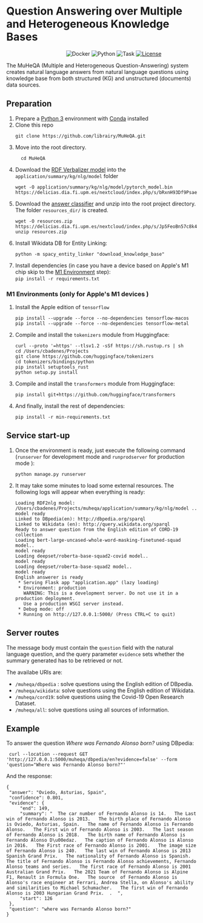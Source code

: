 # Question Answering over Multiple and Heterogeneous Knowledge Bases


&nbsp;&nbsp;&nbsp;&nbsp;&nbsp;&nbsp;&nbsp;&nbsp;&nbsp;&nbsp;&nbsp;&nbsp;&nbsp;&nbsp;&nbsp;&nbsp;&nbsp;&nbsp;&nbsp;&nbsp;&nbsp;&nbsp;&nbsp;&nbsp;&nbsp;&nbsp;&nbsp;&nbsp;&nbsp;&nbsp;&nbsp;&nbsp;&nbsp;&nbsp;&nbsp;&nbsp;&nbsp;&nbsp;&nbsp;
![Docker](https://img.shields.io/badge/docker-v20.10.2+-blue.svg)
![Python](https://img.shields.io/badge/python-v3.9+-blue.svg)
![Task](https://img.shields.io/badge/task-EQAKG-green.svg)
[![License](https://img.shields.io/badge/license-Apache2-blue.svg)](https://www.apache.org/licenses/LICENSE-2.0)

The MuHeQA (Multiple and Heterogeneous Question-Answering) system creates natural language answers from natural language questions using knowledge base from both structured (KG) and unstructured (documents) data sources.

## Preparation

1. Prepare a [Python 3](https://www.python.org/downloads/release/python-395/) environment with  [Conda](https://docs.conda.io) installed
1. Clone this repo
	  ```
	  git clone https://github.com/librairy/MuHeQA.git
	  ```
1. Move into the root directory.
    ```
	  cd MuHeQA
	  ```
1. Download the [RDF Verbalizer model](https://delicias.dia.fi.upm.es/nextcloud/index.php/s/bRxnH93Df9Psaeo) into the `application/summary/kg/nlg/model` folder
    ```
    wget -O application/summary/kg/nlg/model/pytorch_model.bin https://delicias.dia.fi.upm.es/nextcloud/index.php/s/bRxnH93Df9Psaeo/download
    ```
1. Download the [answer classifier](https://delicias.dia.fi.upm.es/nextcloud/index.php/s/Jp5FeoBn57c8k4M) and unzip into the root project directory. The folder `resources_dir/` is created.
    ```
    wget -O resources.zip https://delicias.dia.fi.upm.es/nextcloud/index.php/s/Jp5FeoBn57c8k4M/download
    unzip resources.zip
    ```
1. Install Wikidata DB for Entity Linking:    
    ```
    python -m spacy_entity_linker "download_knowledge_base"
    ```
1. Install dependencies (in case you have a device based on Apple's M1 chip skip to the [M1 Environment](#m1-environment) step):    
		```
		pip install -r requirements.txt
		```
### M1 Environments (only for Apple's M1 devices )
1. Install the Apple edition of `tensorflow`
    ````
    pip install --upgrade --force --no-dependencies tensorflow-macos
    pip install --upgrade --force --no-dependencies tensorflow-metal
    `````
1. Compile and install the `tokenizers` module from Huggingface:
    ````
    curl --proto '=https' --tlsv1.2 -sSf https://sh.rustup.rs | sh
    cd /Users/cbadenes/Projects
    git clone https://github.com/huggingface/tokenizers
    cd tokenizers/bindings/python
    pip install setuptools_rust
    python setup.py install
    `````
1. Compile and install the `transformers` module from Huggingface:
    ````
    pip install git+https://github.com/huggingface/transformers
    `````
1. And finally, install the rest of dependencies:
    ````
    pip install -r min-requirements.txt    
    ````

## Service start-up

1. Once the environment is ready, just execute the following command (`runserver` for development mode and `runprodserver` for production mode ):
    ```
    python manage.py runserver
    ```
1.  It may take some minutes to load some external resources. The following logs will appear when everything is ready:

    ```
    Loading RDF2nlg model: /Users/cbadenes/Projects/muheqa/application/summary/kg/nlg/model ..
    model ready
    Linked to DBpedia(en): http://dbpedia.org/sparql
    Linked to Wikidata (en): http://query.wikidata.org/sparql
    Ready to answer question from the English edition of CORD-19 collection
    Loading bert-large-uncased-whole-word-masking-finetuned-squad model..
    model ready
    Loading deepset/roberta-base-squad2-covid model..
    model ready
    Loading deepset/roberta-base-squad2 model..
    model ready
    English answerer is ready
     * Serving Flask app "application.app" (lazy loading)
     * Environment: production
       WARNING: This is a development server. Do not use it in a production deployment.
       Use a production WSGI server instead.
     * Debug mode: off
     * Running on http://127.0.0.1:5000/ (Press CTRL+C to quit)
    ```


## Server routes

The message body must contain the `question` field with the natural language question, and the query parameter `evidence` sets whether the summary generated has to be retrieved or not.

The availabe URIs are:
- `/muheqa/dbpedia` : solve questions using the English edition of DBpedia.
- `/muheqa/wikidata`: solve questions using the English edition of Wikidata.
- `/muheqa/cord19`: solve questions using the Covid-19 Open Research Dataset.
- `/muheqa/all`: solve questions using all sources of information.


## Example

To answer the question *Where was Fernando Alonso born?* using DBpedia:

   ```
    curl --location --request GET 'http://127.0.0.1:5000/muheqa/dbpedia/en?evidence=false' --form 'question="Where was Fernando Alonso born?"'
   ```

And the response:

   ```
   {
	"answer": "Oviedo, Asturias, Spain",
	"confidence": 0.801,
	"evidence": {
		"end": 149,
		"summary": "  The car number of Fernando Alonso is 14.   The Last win of Fernando Alonso is 2013.   The birth place of Fernando Alonso is Oviedo, Asturias, Spain.   The name of Fernando Alonso is Fernando Alonso.   The First win of Fernando Alonso is 2003.   The last season of Fernando Alonso is 2018.   The birth name of Fernando Alonso is Fernando Alonso D\u00edaz.   The caption of Fernando Alonso is Alonso in 2016.   The First race of Fernando Alonso is 2001.   The image size of Fernando Alonso is 240.   The last win of Fernando Alonso is 2013 Spanish Grand Prix.   The nationality of Fernando Alonso is Spanish.   The title of Fernando Alonso is Fernando Alonso achievements, Fernando Alonso teams and series.   The first race of Fernando Alonso is 2001 Australian Grand Prix.   The 2021 Team of Fernando Alonso is Alpine F1, Renault in Formula One.   The source  of Fernando Alonso is Alonso's race engineer at Ferrari, Andrea Stella, on Alonso's ability and similarities to Michael Schumacher.   The first win of Fernando Alonso is 2003 Hungarian Grand Prix.  .  ",
		"start": 126
	},
	"question": "where was Fernando Alonso born?"
}
   ```
